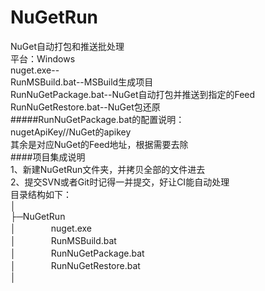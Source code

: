 # NuGetRun
NuGet自动打包和推送批处理  
平台：Windows  
nuget.exe--  
RunMSBuild.bat--MSBuild生成项目  
RunNuGetPackage.bat--NuGet自动打包并推送到指定的Feed  
RunNuGetRestore.bat--NuGet包还原  
#####RunNuGetPackage.bat的配置说明：  
nugetApiKey//NuGet的apikey  
其余是对应NuGet的Feed地址，根据需要去除  
####项目集成说明  
1、新建NuGetRun文件夹，并拷贝全部的文件进去  
2、提交SVN或者Git时记得一并提交，好让CI能自动处理  
目录结构如下：  
│  
├─NuGetRun  
│　　　　nuget.exe  
│　　　　RunMSBuild.bat  
│　　　　RunNuGetPackage.bat  
│　　　　RunNuGetRestore.bat  
│  
